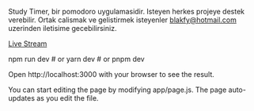 Study Timer, bir pomodoro uygulamasidir. Isteyen herkes projeye destek verebilir. Ortak calismak ve gelistirmek isteyenler blakfy@hotmail.com uzerinden iletisime gecebilirsiniz.

<a href="https://study-timerr.netlify.app">Live Stream</a>

npm run dev # or yarn dev # or pnpm dev

Open http://localhost:3000 with your browser to see the result.

You can start editing the page by modifying app/page.js. The page auto-updates as you edit the file.

